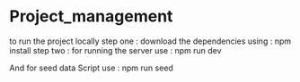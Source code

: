 # Project_management

to run the project locally 
step one : download the dependencies using : npm install
step two : for running the server use : npm run dev

And for seed data Script use :  npm run seed

